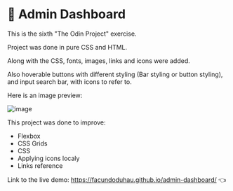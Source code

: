 # 📁 Admin Dashboard
This is the sixth "The Odin Project" exercise.

Project was done in pure CSS and HTML.

Along with the CSS, fonts, images, links and icons were added.

Also hoverable buttons with different styling (Bar styling or button styling), and input search bar, with icons to refer to.

Here is an image preview:

![image](https://github.com/user-attachments/assets/50ab8e80-47d5-4636-b8bb-0ca6d7f9a647)

This project was done to improve:

* Flexbox
* CSS Grids
* CSS
* Applying icons localy
* Links reference

Link to the live demo: https://facundoduhau.github.io/admin-dashboard/ 👈
